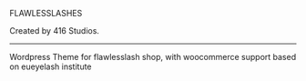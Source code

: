 FLAWLESSLASHES

Created by 416 Studios.

- - - - - - - - - - - - - - - - - - - - - - -

Wordpress Theme for flawlesslash shop, with woocommerce support based on eueyelash institute

